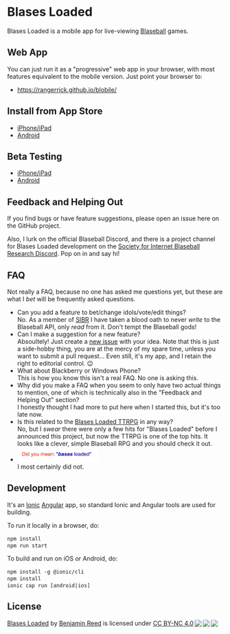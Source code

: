 # Blases Loaded

Blases Loaded is a mobile app for live-viewing [Blaseball](https://www.blaseball.com/) games.

## Web App

You can just run it as a "progressive" web app in your browser, with most features equivalent to the mobile version.  Just point your browser to:

* https://rangerrick.github.io/blobile/

## Install from App Store

* [iPhone/iPad](https://apps.apple.com/us/app/id1529695719)
* [Android](https://play.google.com/store/apps/details?id=com.raccoonfink.blobile)

## Beta Testing

* [iPhone/iPad](https://testflight.apple.com/join/e8c8K6WG)
* [Android](https://play.google.com/apps/testing/com.raccoonfink.blobile)

## Feedback and Helping Out

If you find bugs or have feature suggestions, please open an issue here on the GitHub project.

Also, I lurk on the official Blaseball Discord, and there is a project channel for Blases Loaded development on the [Society for Internet Blaseball Research Discord](https://discord.gg/XTZRmcb).
Pop on in and say hi!

## FAQ

Not really a FAQ, because no one has asked me questions yet, but these are what I _bet_ will be frequently asked questions.

* Can you add a feature to bet/change idols/vote/edit things?<br>
  No. As a member of [SIBR](https://twitter.com/SIBROfficial) I have taken a blood oath to never _write_ to the Blaseball API, only _read_ from it.
  Don't tempt the Blaseball gods!
* Can I make a suggestion for a new feature?<br>
  Absoultely! Just create a [new issue](https://github.com/RangerRick/blobile/issues) with your idea.
  Note that this is just a side-hobby thing, you are at the mercy of my spare time, unless you want to submit a pull request...
  Even still, it's my app, and I retain the right to editorial control. 😉
* What about Blackberry or Windows Phone?<br>
  This is how you know this isn't a real FAQ.
  No one is asking this.
* Why did you make a FAQ when you seem to only have two actual things to mention, one of which is technically also in the "Feedback and Helping Out" section?<br>
  I honestly thought I had more to put here when I started this, but it's too late now.
* Is this related to the [Blases Loaded TTRPG](https://kmsheehan.itch.io/blases-loaded) in any way?<br>
  No, but I _swear_ there were only a few hits for "Blases Loaded" before I announced this project, but now the TTRPG is one of the top hits.
  It looks like a clever, simple Blaseball RPG and you should check it out.
* <img src="resources/did-you-mean.png" title='Did you mean: "bases loaded"' width="187" height="34"><br>
  I most certainly did not.

## Development

It's an [Ionic](https://ionicframework.com/) [Angular](https://angular.io/) app, so standard Ionic and Angular tools are used for building.

To run it locally in a browser, do:

```shell
npm install
npm run start
```

To build and run on iOS or Android, do:

```shell
npm install -g @ionic/cli
npm install
ionic cap run [android|ios]
```

## License

<p xmlns:dct="http://purl.org/dc/terms/" xmlns:cc="http://creativecommons.org/ns#" class="license-text"><a rel="cc:attributionURL" property="dct:title" href="https://github.com/RangerRick/blobile">Blases Loaded</a> by <a rel="cc:attributionURL dct:creator" property="cc:attributionName" href="https://github.com/RangerRick">Benjamin Reed</a> is licensed under <a rel="license" href="https://creativecommons.org/licenses/by-nc/4.0">CC BY-NC 4.0<img style="height:22px!important;margin-left:3px;vertical-align:text-bottom;" src="https://mirrors.creativecommons.org/presskit/icons/cc.svg?ref=chooser-v1" /><img style="height:22px!important;margin-left:3px;vertical-align:text-bottom;" src="https://mirrors.creativecommons.org/presskit/icons/by.svg?ref=chooser-v1" /><img style="height:22px!important;margin-left:3px;vertical-align:text-bottom;" src="https://mirrors.creativecommons.org/presskit/icons/nc.svg?ref=chooser-v1" /></a></p>
